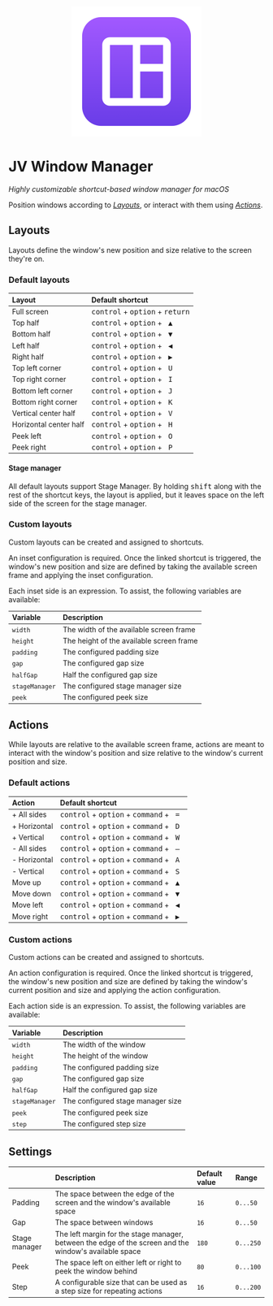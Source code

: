 <p align="center">
  <img src="JVWindowManager/Assets.xcassets/AppIcon.appiconset/256x256.png">
</p>

# JV Window Manager

_Highly customizable shortcut-based window manager for macOS_

Position windows according to [_Layouts_](#layouts), or interact with them using [_Actions_](#actions).

## Layouts

Layouts define the window's new position and size relative to the screen they're on.

### Default layouts

| Layout                 | Default shortcut                                                  |
| :--------------------- | :---------------------------------------------------------------- |
| Full screen            | <kbd>control</kbd> + <kbd>option</kbd> + <kbd>return</kbd>        |
| Top half               | <kbd>control</kbd> + <kbd>option</kbd> + <kbd>&nbsp;▲&nbsp;</kbd> |
| Bottom half            | <kbd>control</kbd> + <kbd>option</kbd> + <kbd>&nbsp;▼&nbsp;</kbd> |
| Left half              | <kbd>control</kbd> + <kbd>option</kbd> + <kbd>&nbsp;◀&nbsp;</kbd> |
| Right half             | <kbd>control</kbd> + <kbd>option</kbd> + <kbd>&nbsp;▶&nbsp;</kbd> |
| Top left corner        | <kbd>control</kbd> + <kbd>option</kbd> + <kbd>&nbsp;U&nbsp;</kbd> |
| Top right corner       | <kbd>control</kbd> + <kbd>option</kbd> + <kbd>&nbsp;I&nbsp;</kbd> |
| Bottom left corner     | <kbd>control</kbd> + <kbd>option</kbd> + <kbd>&nbsp;J&nbsp;</kbd> |
| Bottom right corner    | <kbd>control</kbd> + <kbd>option</kbd> + <kbd>&nbsp;K&nbsp;</kbd> |
| Vertical center half   | <kbd>control</kbd> + <kbd>option</kbd> + <kbd>&nbsp;V&nbsp;</kbd> |
| Horizontal center half | <kbd>control</kbd> + <kbd>option</kbd> + <kbd>&nbsp;H&nbsp;</kbd> |
| Peek left              | <kbd>control</kbd> + <kbd>option</kbd> + <kbd>&nbsp;O&nbsp;</kbd> |
| Peek right             | <kbd>control</kbd> + <kbd>option</kbd> + <kbd>&nbsp;P&nbsp;</kbd> |

#### Stage manager

All default layouts support Stage Manager. By holding <kbd>shift</kbd> along with the rest of the shortcut keys, the layout is applied, but it leaves space on the left side of the screen for the stage manager.

### Custom layouts

Custom layouts can be created and assigned to shortcuts.

An inset configuration is required. Once the linked shortcut is triggered, the window's new position and size are defined by taking the available screen frame and applying the inset configuration.

Each inset side is an expression. To assist, the following variables are available:

| Variable       | Description                              |
| :------------- | :--------------------------------------- |
| `width`        | The width of the available screen frame  |
| `height`       | The height of the available screen frame |
| `padding`      | The configured padding size              |
| `gap`          | The configured gap size                  |
| `halfGap`      | Half the configured gap size             |
| `stageManager` | The configured stage manager size        |
| `peek`         | The configured peek size                 |

## Actions

While layouts are relative to the available screen frame, actions are meant to interact with the window's position and size relative to the window's current position and size.

### Default actions

| Action       | Default shortcut                                                                       |
| :----------- | :------------------------------------------------------------------------------------- |
| + All sides  | <kbd>control</kbd> + <kbd>option</kbd> + <kbd>command</kbd> + <kbd>&nbsp;=&nbsp;</kbd> |
| + Horizontal | <kbd>control</kbd> + <kbd>option</kbd> + <kbd>command</kbd> + <kbd>&nbsp;D&nbsp;</kbd> |
| + Vertical   | <kbd>control</kbd> + <kbd>option</kbd> + <kbd>command</kbd> + <kbd>&nbsp;W&nbsp;</kbd> |
| - All sides  | <kbd>control</kbd> + <kbd>option</kbd> + <kbd>command</kbd> + <kbd>&nbsp;–&nbsp;</kbd> |
| - Horizontal | <kbd>control</kbd> + <kbd>option</kbd> + <kbd>command</kbd> + <kbd>&nbsp;A&nbsp;</kbd> |
| - Vertical   | <kbd>control</kbd> + <kbd>option</kbd> + <kbd>command</kbd> + <kbd>&nbsp;S&nbsp;</kbd> |
| Move up      | <kbd>control</kbd> + <kbd>option</kbd> + <kbd>command</kbd> + <kbd>&nbsp;▲&nbsp;</kbd> |
| Move down    | <kbd>control</kbd> + <kbd>option</kbd> + <kbd>command</kbd> + <kbd>&nbsp;▼&nbsp;</kbd> |
| Move left    | <kbd>control</kbd> + <kbd>option</kbd> + <kbd>command</kbd> + <kbd>&nbsp;◀&nbsp;</kbd> |
| Move right   | <kbd>control</kbd> + <kbd>option</kbd> + <kbd>command</kbd> + <kbd>&nbsp;▶&nbsp;</kbd> |

### Custom actions

Custom actions can be created and assigned to shortcuts.

An action configuration is required. Once the linked shortcut is triggered, the window's new position and size are defined by taking the window's current position and size and applying the action configuration.

Each action side is an expression. To assist, the following variables are available:

| Variable       | Description                       |
| :------------- | :-------------------------------- |
| `width`        | The width of the window           |
| `height`       | The height of the window          |
| `padding`      | The configured padding size       |
| `gap`          | The configured gap size           |
| `halfGap`      | Half the configured gap size      |
| `stageManager` | The configured stage manager size |
| `peek`         | The configured peek size          |
| `step`         | The configured step size          |

## Settings

|               | Description                                                                                            | Default value | Range     |
| :------------ | :----------------------------------------------------------------------------------------------------- | :------------ | :-------- |
| Padding       | The space between the edge of the screen and the window's available space                              | `16`          | `0...50`  |
| Gap           | The space between windows                                                                              | `16`          | `0...50`  |
| Stage manager | The left margin for the stage manager, between the edge of the screen and the window's available space | `180`         | `0...250` |
| Peek          | The space left on either left or right to peek the window behind                                       | `80`          | `0...100` |
| Step          | A configurable size that can be used as a step size for repeating actions                              | `16`          | `0...200` |
